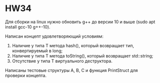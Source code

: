 # HW34

Для сборки на linux нужно обновить g++ до версии 10 и выше (sudo apt install gcc-10 g++-10).

Написан концепт удовлетворяющий условиям:
1. Наличие у типа T метода hash(), который возвращает тип, конвертируемый в long;
2. Наличие у типа T метода toString(), который возвращает std::string;
3. Отсутствие у типа T виртуального деструктора.

Написаны тестовые структуры A, B, C и функция PrintStruct для проверки концепта.
 
